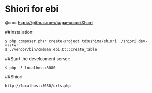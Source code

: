 Shiori for ebi
======


@see https://github.com/sugamasao/Shiori


##Installation:

	$ php composer.phar create-project tokushima/shiori ./shiori dev-master
	$ ./vendor/bin/cmdman ebi.Dt::create_table


##Start the development server:

	$ php -S localhost:8080

##Shiori

	http://localhost:8080/urls.php
